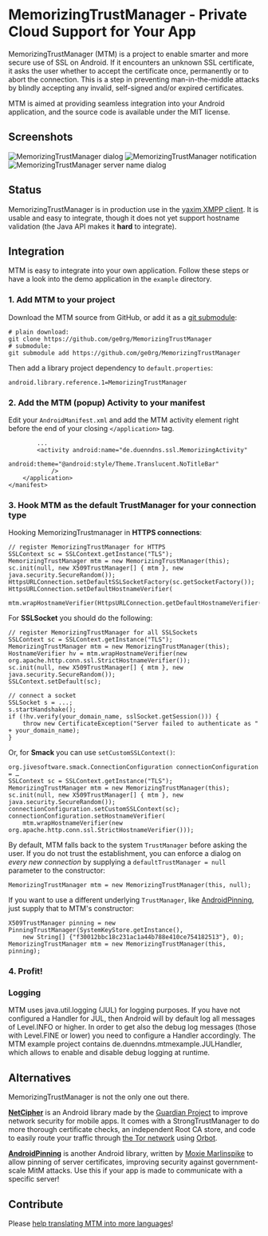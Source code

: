 # MemorizingTrustManager - Private Cloud Support for Your App

MemorizingTrustManager (MTM) is a project to enable smarter and more secure use
of SSL on Android. If it encounters an unknown SSL certificate, it asks the
user whether to accept the certificate once, permanently or to abort the
connection. This is a step in preventing man-in-the-middle attacks by blindly
accepting any invalid, self-signed and/or expired certificates.

MTM is aimed at providing seamless integration into your Android application,
and the source code is available under the MIT license.

## Screenshots

![MemorizingTrustManager dialog](mtm-screenshot.png)
![MemorizingTrustManager notification](mtm-notification.png)
![MemorizingTrustManager server name dialog](mtm-servername.png)

## Status

MemorizingTrustManager is in production use in the
[yaxim XMPP client](https://yaxim.org/). It is usable and easy to integrate,
though it does not yet support hostname validation (the Java API makes it
**hard** to integrate).

## Integration

MTM is easy to integrate into your own application. Follow these steps or have
a look into the demo application in the `example` directory.

### 1. Add MTM to your project

Download the MTM source from GitHub, or add it as a
[git submodule](http://git-scm.com/docs/git-submodule):

	# plain download:
	git clone https://github.com/ge0rg/MemorizingTrustManager
	# submodule:
	git submodule add https://github.com/ge0rg/MemorizingTrustManager

Then add a library project dependency to `default.properties`:

	android.library.reference.1=MemorizingTrustManager

### 2. Add the MTM (popup) Activity to your manifest

Edit your `AndroidManifest.xml` and add the MTM activity element right before the
end of your closing `</application>` tag.

			...
			<activity android:name="de.duenndns.ssl.MemorizingActivity"
				android:theme="@android:style/Theme.Translucent.NoTitleBar"
				/>
		</application>
	</manifest>

### 3. Hook MTM as the default TrustManager for your connection type

Hooking MemorizingTrustmanager in **HTTPS connections**:

	// register MemorizingTrustManager for HTTPS
	SSLContext sc = SSLContext.getInstance("TLS");
	MemorizingTrustManager mtm = new MemorizingTrustManager(this);
	sc.init(null, new X509TrustManager[] { mtm }, new java.security.SecureRandom());
	HttpsURLConnection.setDefaultSSLSocketFactory(sc.getSocketFactory());
	HttpsURLConnection.setDefaultHostnameVerifier(
		mtm.wrapHostnameVerifier(HttpsURLConnection.getDefaultHostnameVerifier()));

For **SSLSocket** you should do the following:

	// register MemorizingTrustManager for all SSLSockets
	SSLContext sc = SSLContext.getInstance("TLS");
	MemorizingTrustManager mtm = new MemorizingTrustManager(this);
	HostnameVerifier hv = mtm.wrapHostnameVerifier(new org.apache.http.conn.ssl.StrictHostnameVerifier());
	sc.init(null, new X509TrustManager[] { mtm }, new java.security.SecureRandom());
	SSLContext.setDefault(sc);
	
	// connect a socket
	SSLSocket s = ...;
	s.startHandshake();
	if (!hv.verify(your_domain_name, sslSocket.getSession())) {
	    throw new CertificateException("Server failed to authenticate as " + your_domain_name);
	}

Or, for **Smack** you can use `setCustomSSLContext()`:

	org.jivesoftware.smack.ConnectionConfiguration connectionConfiguration = …
	SSLContext sc = SSLContext.getInstance("TLS");
	MemorizingTrustManager mtm = new MemorizingTrustManager(this);
	sc.init(null, new X509TrustManager[] { mtm }, new java.security.SecureRandom());
	connectionConfiguration.setCustomSSLContext(sc);
	connectionConfiguration.setHostnameVerifier(
		mtm.wrapHostnameVerifier(new org.apache.http.conn.ssl.StrictHostnameVerifier()));

By default, MTM falls back to the system `TrustManager` before asking the user.
If you do not trust the establishment, you can enforce a dialog on *every new
connection* by supplying a `defaultTrustManager = null` parameter to the
constructor:

	MemorizingTrustManager mtm = new MemorizingTrustManager(this, null);

If you want to use a different underlying `TrustManager`, like
[AndroidPinning](https://github.com/moxie0/AndroidPinning), just supply that to
MTM's constructor:

	X509TrustManager pinning = new PinningTrustManager(SystemKeyStore.getInstance(),
		new String[] {"f30012bbc18c231ac1a44b788e410ce754182513"}, 0);
	MemorizingTrustManager mtm = new MemorizingTrustManager(this, pinning);

### 4. Profit!

### Logging

MTM uses java.util.logging (JUL) for logging purposes. If you have not
configured a Handler for JUL, then Android will by default log all
messages of Level.INFO or higher. In order to get also the debug log
messages (those with Level.FINE or lower) you need to configure a
Handler accordingly. The MTM example project contains
de.duenndns.mtmexample.JULHandler, which allows to enable and disable
debug logging at runtime.

## Alternatives

MemorizingTrustManager is not the only one out there.

[**NetCipher**](https://guardianproject.info/code/netcipher/) is an Android
library made by the [Guardian Project](https://guardianproject.info/) to
improve network security for mobile apps. It comes with a StrongTrustManager
to do more thorough certificate checks, an independent Root CA store, and code
to easily route your traffic through
[the Tor network](https://www.torproject.org/) using [Orbot](https://guardianproject.info/apps/orbot/).

[**AndroidPinning**](https://github.com/moxie0/AndroidPinning) is another Android
library, written by [Moxie Marlinspike](http://www.thoughtcrime.org/) to allow
pinning of server certificates, improving security against government-scale
MitM attacks. Use this if your app is made to communicate with a specific
server!

## Contribute

Please [help translating MTM into more languages](https://translations.launchpad.net/yaxim/master/+pots/mtm/)!
